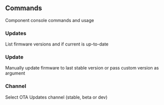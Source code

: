 ## Commands
Component console commands and usage

### Updates
List firmware versions and if current is up-to-date

### Update
Manually update firmware to last stable version or pass custom version as argument

### Channel
Select OTA Updates channel (stable, beta or dev)